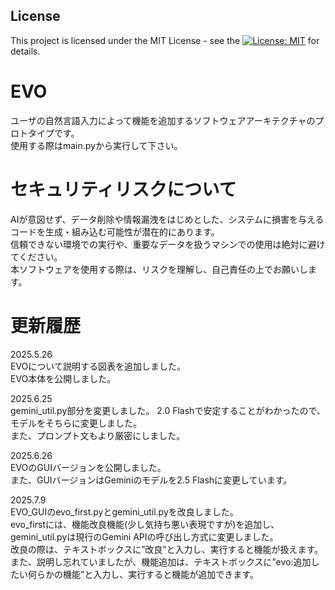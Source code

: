 ## License

This project is licensed under the MIT License - see the [![License: MIT](https://img.shields.io/badge/License-MIT-yellow.svg)](https://opensource.org/licenses/MIT) for details.

# EVO
ユーザの自然言語入力によって機能を追加するソフトウェアアーキテクチャのプロトタイプです。  
使用する際はmain.pyから実行して下さい。  

# セキュリティリスクについて
AIが意図せず、データ削除や情報漏洩をはじめとした、システムに損害を与えるコードを生成・組み込む可能性が潜在的にあります。  
信頼できない環境での実行や、重要なデータを扱うマシンでの使用は絶対に避けてください。   
本ソフトウェアを使用する際は、リスクを理解し、自己責任の上でお願いします。

# 更新履歴
2025.5.26  
EVOについて説明する図表を追加しました。   
EVO本体を公開しました。

2025.6.25  
gemini_util.py部分を変更しました。
2.0 Flashで安定することがわかったので、モデルをそちらに変更しました。  
また、プロンプト文もより厳密にしました。

2025.6.26  
EVOのGUIバージョンを公開しました。  
また、GUIバージョンはGeminiのモデルを2.5 Flashに変更しています。  

2025.7.9  
EVO_GUIのevo_first.pyとgemini_util.pyを改良しました。  
evo_firstには、機能改良機能(少し気持ち悪い表現ですが)を追加し、gemini_util.pyは現行のGemini APIの呼び出し方式に変更しました。  
改良の際は、テキストボックスに”改良”と入力し、実行すると機能が扱えます。  
また、説明し忘れていましたが、機能追加は、テキストボックスに”evo:追加したい何らかの機能”と入力し、実行すると機能が追加できます。 
